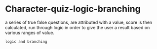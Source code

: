 # Character-quiz-logic-branching
a series of true false questions, are attributed with a value, score is then calculated, run through logic in order to give the user a result based on various ranges of value.


```logic and branching```
